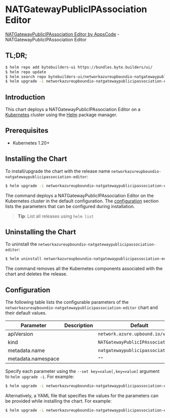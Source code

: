 # NATGatewayPublicIPAssociation Editor

[NATGatewayPublicIPAssociation Editor by AppsCode](https://byte.builders) - NATGatewayPublicIPAssociation Editor

## TL;DR;

```bash
$ helm repo add bytebuilders-ui https://bundles.byte.builders/ui/
$ helm repo update
$ helm search repo bytebuilders-ui/networkazureupboundio-natgatewaypublicipassociation-editor --version=v0.4.18
$ helm upgrade -i networkazureupboundio-natgatewaypublicipassociation-editor bytebuilders-ui/networkazureupboundio-natgatewaypublicipassociation-editor -n default --create-namespace --version=v0.4.18
```

## Introduction

This chart deploys a NATGatewayPublicIPAssociation Editor on a [Kubernetes](http://kubernetes.io) cluster using the [Helm](https://helm.sh) package manager.

## Prerequisites

- Kubernetes 1.20+

## Installing the Chart

To install/upgrade the chart with the release name `networkazureupboundio-natgatewaypublicipassociation-editor`:

```bash
$ helm upgrade -i networkazureupboundio-natgatewaypublicipassociation-editor bytebuilders-ui/networkazureupboundio-natgatewaypublicipassociation-editor -n default --create-namespace --version=v0.4.18
```

The command deploys a NATGatewayPublicIPAssociation Editor on the Kubernetes cluster in the default configuration. The [configuration](#configuration) section lists the parameters that can be configured during installation.

> **Tip**: List all releases using `helm list`

## Uninstalling the Chart

To uninstall the `networkazureupboundio-natgatewaypublicipassociation-editor`:

```bash
$ helm uninstall networkazureupboundio-natgatewaypublicipassociation-editor -n default
```

The command removes all the Kubernetes components associated with the chart and deletes the release.

## Configuration

The following table lists the configurable parameters of the `networkazureupboundio-natgatewaypublicipassociation-editor` chart and their default values.

|     Parameter      | Description |                    Default                    |
|--------------------|-------------|-----------------------------------------------|
| apiVersion         |             | <code>network.azure.upbound.io/v1beta1</code> |
| kind               |             | <code>NATGatewayPublicIPAssociation</code>    |
| metadata.name      |             | <code>natgatewaypublicipassociation</code>    |
| metadata.namespace |             | <code>""</code>                               |


Specify each parameter using the `--set key=value[,key=value]` argument to `helm upgrade -i`. For example:

```bash
$ helm upgrade -i networkazureupboundio-natgatewaypublicipassociation-editor bytebuilders-ui/networkazureupboundio-natgatewaypublicipassociation-editor -n default --create-namespace --version=v0.4.18 --set apiVersion=network.azure.upbound.io/v1beta1
```

Alternatively, a YAML file that specifies the values for the parameters can be provided while
installing the chart. For example:

```bash
$ helm upgrade -i networkazureupboundio-natgatewaypublicipassociation-editor bytebuilders-ui/networkazureupboundio-natgatewaypublicipassociation-editor -n default --create-namespace --version=v0.4.18 --values values.yaml
```
